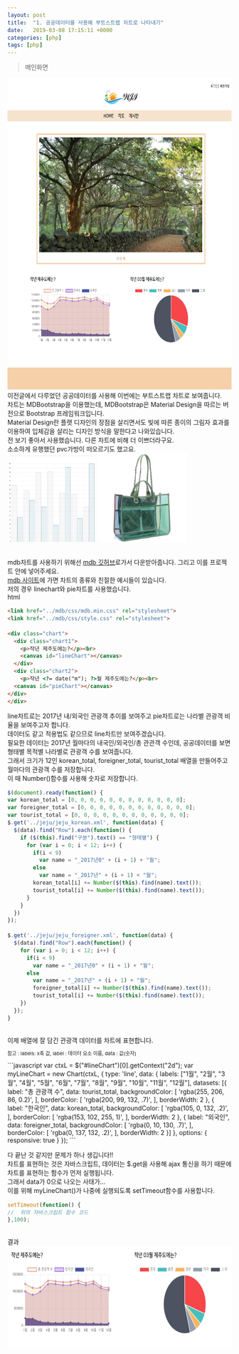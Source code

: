 ```yaml
---
layout: post
title:  "1. 공공데이터를 사용해 부트스트랩 차트로 나타내기"
date:   2019-03-08 17:15:11 +0000
categories: [php]
tags: [php]
---
```

>메인화면

<img src="/images/php/main/main.png" width="600" height="700">

<br>
이전글에서 다루었던 공공데이터를 사용해 이번에는 부트스트랩 차트로 보여줍니다.<br>
차트는 MDBootstrap을 이용했는데, MDBootstrap은 Material Design을 따르는 버전으로 Bootstrap 프레임워크입니다.<br>
Material Design란 플랫 디자인의 장점을 살리면서도 빛에 따른 종이의 그림자 효과를 이용하여 입체감을 살리는 디자인 방식을 말한다고 나와있습니다.<br>
전 보기 좋아서 사용했습니다. 다른 차트에 비해 더 이쁘더라구요.<br>
소소하게 유행했던 pvc가방이 떠오르기도 했고요.
<br>
<img src="/images/php/main/chart.jpg" width="200" height="200">
<img src="/images/php/main/pvcbag.jpg" width="200" height="200">
<br>
<br>

mdb차트를 사용하기 위해선 [mdb 깃허브](https://github.com/mdbootstrap/bootstrap-material-design)로가서 다운받아줍니다. 그리고 이를 프로젝트 안에 넣어주세요.
<br>
[mdb 사이트](https://mdbootstrap.com/legacy/4.3.2/?page=javascript/charts)에 가면 차트의 종류와 친절한 예시들이 있습니다.
<br>
저의 경우 linechart와 pie차트를 사용했습니다.
<br>
html
```html
<link href="../mdb/css/mdb.min.css" rel="stylesheet">
<link href="../mdb/css/style.css" rel="stylesheet">

<div class="chart">
  <div class="chart1">
    <p>작년 제주도에는?</p><br>
    <canvas id="lineChart"></canvas>
  </div>
  <div class="chart2">
    <p>작년 <?= date("m"); ?>월 제주도에는?</p><br>
  <canvas id="pieChart"></canvas>
</div>
</div>
```

line차트로는 2017년 내/외국인 관광객 추이를 보여주고 pie차트로는 나라별 관광객 비율을 보여주고자 합니다.
<br>
데이터도 같고 적용법도 같으므로 line차트만 보여주겠습니다.
<br>
필요한 데이터는 2017년 월마다의 내국인/외국인/총 관관객 수인데, 공공데이터를 보면 형태별 목적별 나라별로 관광객 수를 보여줍니다.
<br>
그래서 크기가 12인 korean_total, foreigner_total, tourist_total 배열을 만들어주고 월마다의 관광객 수를 저장합니다.<br>
이 때 Number()함수를 사용해 숫자로 저장합니다.
```javascript
$(document).ready(function() {
var korean_total = [0, 0, 0, 0, 0, 0, 0, 0, 0, 0, 0, 0];
var foreigner_total = [0, 0, 0, 0, 0, 0, 0, 0, 0, 0, 0, 0];
var tourist_total = [0, 0, 0, 0, 0, 0, 0, 0, 0, 0, 0, 0];
$.get('../jeju/jeju_korean.xml', function(data) {
  $(data).find("Row").each(function() {
    if ($(this).find("구분").text() == "형태별") {
      for (var i = 0; i < 12; i++) {
        if(i < 9)
          var name = "_2017년0" + (i + 1) + "월";
        else
          var name = "_2017년" + (i + 1) + "월";
        korean_total[i] += Number($(this).find(name).text());
        tourist_total[i] += Number($(this).find(name).text());
      }
    }
  })
});

$.get('../jeju/jeju_foreigner.xml', function(data) {
  $(data).find("Row").each(function() {
    for (var i = 0; i < 12; i++) {
      if(i < 9)
        var name = "_2017년0" + (i + 1) + "월";
      else
        var name = "_2017년" + (i + 1) + "월";
        foreigner_total[i] += Number($(this).find(name).text());
        tourist_total[i] += Number($(this).find(name).text());
    })
  });
}
```
<br>
이제 배열에 잘 담긴 관광객 데이터를 차트에 표현합니다.<br>
<p style="font-size:11px;">참고 : labels: x축 값, label : 데이터 요소 이름, data : 값(숫자)</p>
```javascript
var ctxL = $("#lineChart")[0].getContext("2d");
var myLineChart = new Chart(ctxL, {
    type: 'line',
    data: {
        labels: ["1월", "2월", "3월", "4월", "5월", "6월", "7월", "8월", "9월", "10월", "11월", "12월"],
        datasets: [{
          label: "총 관광객 수",
          data: tourist_total,
          backgroundColor: [
              'rgba(255, 206, 86, 0.2)',
          ],
          borderColor: [
              'rgba(200, 99, 132, .7)',
          ],
          borderWidth: 2
        },
        {
          label: "한국인",
          data: korean_total,
          backgroundColor: [
              'rgba(105, 0, 132, .2)',
          ],
          borderColor: [
              'rgba(153, 102, 255, 1)',
          ],
          borderWidth: 2
        },
        {
          label: "외국인",
          data: foreigner_total,
          backgroundColor: [
              'rgba(0, 10, 130, .7)',
          ],
          borderColor: [
              'rgba(0, 137, 132, .2)',
          ],
          borderWidth: 2
      }]
    },
    options: {
        responsive: true
    }
});
```

다 끝난 것 같지만 문제가 하나 생깁니다!!<br>
차트를 표현하는 것은 자바스크립트, 데이터는 $.get을 사용해 ajax 통신을 하기 때문에 차트를 표현하는 함수가 먼저 실행됩니다.<br>
그래서 data가 0으로 나오는 사태가...<br>
이를 위해 myLineChart()가 나중에 실행되도록 setTimeout함수를 사용합니다.

```javascript
setTimeout(function() {
//  위의 자바스크립트 함수 코드
},100);
```
<br>
결과<br>
<img src="/images/php/main/chartend.jpg" width="600" height="230">
<br>

